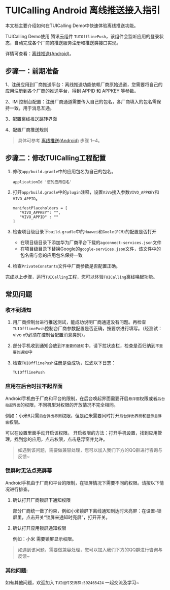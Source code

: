 # TUICalling Android 离线推送接入指引

本文档主要介绍如何在TUICalling Demo中快速体验离线推送功能。

TUICalling Demo使用 腾讯云组件 `TUIOfflinePush`，该组件会监听应用的登录状态，自动完成各个厂商的推送服务注册和推送类接口实现。

详情可查看：[离线推送(Android)](https://cloud.tencent.com/document/product/269/44516)。

## 步骤一：前期准备

1、注册应用到厂商推送平台：离线推送功能依赖厂商原始通道，您需要将自己的应用注册到各个厂商的推送平台，得到 APPID 和 APPKEY 等参数。

2、IM 控制台配置：注册厂商通道需要传入自己的包名，各厂商填入的包名需保持一致，用于消息互通。

3、配置离线推送跳转界面

4、配置厂商推送规则

> 具体可参考 [离线推送(Android)](https://cloud.tencent.com/document/product/269/44516) 步骤 1~4。

## 步骤二：修改TUICalling工程配置

1. 修改`app/build.gradle`中的应用包名为自己的包名。
   ```  
   applicationId '您的应用包名'
   ```

2. 打开`app/build.gradle`中的`plugin`注释，设置`ViVo`接入参数`VIVO_APPKEY`和`VIVO_APPID`。
   ```
   manifestPlaceholders = [
      "VIVO_APPKEY": "",
      "VIVO_APPID" : ""
   ]
   ```
3. 检查项目级目录下`build.gradle`中的`Huawei`和`Goole(FCM)`的配置是否打开
   - 在项目级目录下添加华为厂商平台下载的`agconnect-services.json`文件
   - 在项目级目录下替换Google的`google-services.json`文件，该文件中的包名需与您的应用包名保持一致
4. 检查`PrivateConstants`文件中厂商参数是否配置正确。

完成以上步骤，运行`TUICalling`工程，您可以体验`TUICalling`离线唤起功能。

## 常见问题

### 收不到通知

1. 用厂商控制台进行推送测试，能成功说明厂商通道没有问题。再检查`TUIOfflinePush`控制台厂商参数配置是否正确，按要求进行填写。（经测试：vivo x9必须在控制台配置消息类别）。

2. 部分手机收到通知会放到`不重要的通知`中，请下拉状态栏，检查是否归纳到`不重要的通知`中

3. 检查`TUIOfflinePush`注册是否成功，过滤以下日志：
   ```
   TUIOfflinePush
   ```

### 应用在后台时拉不起界面

Android手机由于厂商和平台的限制，在后台唤起界面需要开启`悬浮窗`权限或者`后台拉起界面`的权限，不同机型对权限的开放情况不完全相同。

例如：小米6只需`后台弹出界面`权限，但是红米需要同时打开`后台弹出界面`和`显示悬浮窗`权限。

可以在设置里面手动开启该权限。
开启权限的方法：打开手机设置，找到应用管理，找到您的应用，点击权限，点击悬浮窗并允许。

> 如遇到该问题，需要做兼容处理，您可以加入我们下方的QQ群进行咨询与反馈~

### 锁屏时无法点亮屏幕

Android手机由于厂商和平台的限制，在锁屏情况下需要不同的权限。请按以下情况进行排查。

1. 确认打开厂商锁屏下通知权限

   部分厂商统一做了约束，例如小米锁屏下离线通知到达时未亮屏：在设置-锁屏里，点击开关“锁屏来通知时亮屏”，打开开关。

2. 确认打开应用锁屏通知权限

   例如：小米 需要锁屏显示权限。

> 如遇到该问题，需要做兼容处理，您可以加入我们下方的QQ群进行咨询与反馈~

### 其他问题:

如有其他问题，欢迎加入 `TUI组件交流群:592465424` 一起交流及学习~
